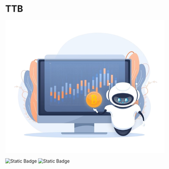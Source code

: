 # TTB


<img src="https://github.com/Zcash2701/TTB/blob/main/1685530327188-Photoroom.png" alt="HomerS">

![Static Badge](https://img.shields.io/badge/py-python-blue?logo=python)
![Static Badge](https://img.shields.io/badge/Telegram_Trading_Bot-green?logo=bitcoin)

